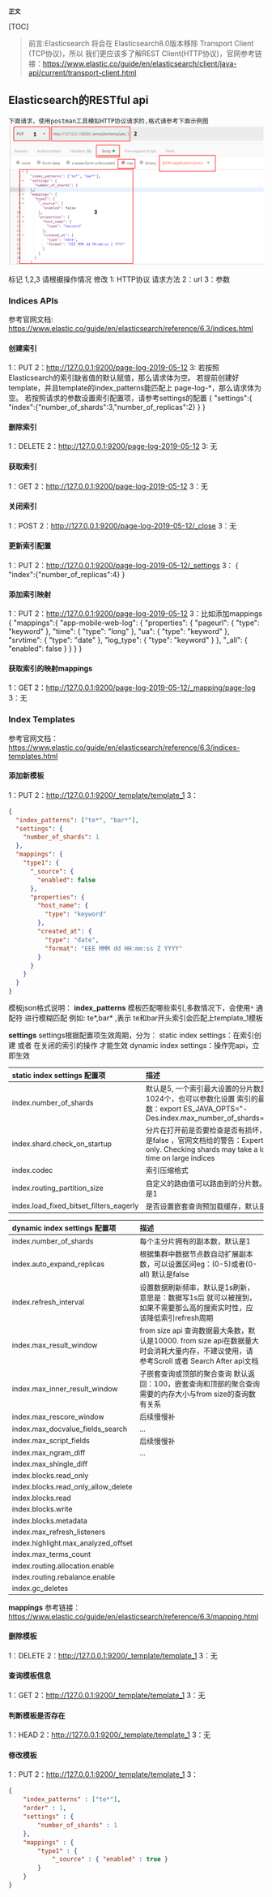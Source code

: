 **`正文`**

[TOC]

>前言:Elasticsearch 将会在 Elasticsearch8.0版本移除 Transport Client (TCP协议)，所以 我们更应该多了解REST Client(HTTP协议)，官网参考链接：https://www.elastic.co/guide/en/elasticsearch/client/java-api/current/transport-client.html

## Elasticsearch的RESTful api
`下面请求，使用postman工具模拟HTTP协议请求的,格式请参考下面示例图`
![avatar](images/postman模拟请求.png)

标记 1,2,3 请根据操作情况 修改
1: HTTP协议 请求方法
2：url
3：参数


### Indices APIs
参考官网文档: https://www.elastic.co/guide/en/elasticsearch/reference/6.3/indices.html

#### 创建索引
1：PUT
2：http://127.0.0.1:9200/page-log-2019-05-12
3:
若按照Elasticsearch的索引缺省值的默认赋值，那么请求体为空。
若提前创建好template，并且template的index_patterns能匹配上 page-log-*，那么请求体为空。
若按照请求的参数设置索引配置项，请参考settings的配置
{
    "settings":{
        "index":{"number_of_shards":3,"number_of_replicas":2}
    }
}

#### 删除索引
1：DELETE
2：http://127.0.0.1:9200/page-log-2019-05-12
3: 无

#### 获取索引
1：GET
2：http://127.0.0.1:9200/page-log-2019-05-12
3：无

#### 关闭索引
1：POST
2：http://127.0.0.1:9200/page-log-2019-05-12/_close
3：无

#### 更新索引配置
1：PUT
2：http://127.0.0.1:9200/page-log-2019-05-12/_settings
3：
{
    "index":{"number_of_replicas":4}
}

#### 添加索引映射
1：PUT
2：http://127.0.0.1:9200/page-log-2019-05-12
3：比如添加mappings
{
    "mappings":{
        "app-mobile-web-log": {
            "properties": {
                "pageurl": {
                "type": "keyword"
                },
                "time": {
                "type": "long"
                },
                "ua": {
                "type": "keyword"
                },
                "srvtime": {
                "type": "date"
                },
                "log_type": {
                "type": "keyword"
                }
            },
            "_all": {
                "enabled": false
            }
        }
    }
}

#### 获取索引的映射mappings
1：GET
2：http://127.0.0.1:9200/page-log-2019-05-12/_mapping/page-log
3：无

### Index Templates
参考官网文档：https://www.elastic.co/guide/en/elasticsearch/reference/6.3/indices-templates.html

#### 添加新模板
1：PUT
2：http://127.0.0.1:9200/_template/template_1
3：
```json
{
  "index_patterns": ["te*", "bar*"],
  "settings": {
    "number_of_shards": 1
  },
  "mappings": {
    "type1": {
      "_source": {
        "enabled": false
      },
      "properties": {
        "host_name": {
          "type": "keyword"
        },
        "created_at": {
          "type": "date",
          "format": "EEE MMM dd HH:mm:ss Z YYYY"
        }
      }
    }
  }
}
```
模板json格式说明：
**index_patterns** 
模板匹配哪些索引,多数情况下，会使用`*` 通配符 进行模糊匹配 例如: te*,bar* ,表示 te和bar开头索引会匹配上template_1模板

**settings**
settings根据配置项生效周期，分为：
static index settings：在索引创建 或者 在关闭的索引的操作 才能生效
dynamic index settings：操作完api，立即生效

| static index settings 配置项  |    描述 |
| :-------- |:--------|
| index.number_of_shards  | 默认是5, 一个索引最大设置的分片数是1024个，也可以参数化设置 索引的最大数：export ES_JAVA_OPTS="-Des.index.max_number_of_shards=128"|
| index.shard.check_on_startup     |   分片在打开前是否要检查是否有损坏，默认是false ，官网文档给的警告：Expert only. Checking shards may take a lot of time on large indices|
| index.codec      |    索引压缩格式 |
| index.routing_partition_size      |   自定义的路由值可以路由到的分片数。默认是1 |
| index.load_fixed_bitset_filters_eagerly      |   是否设置嵌套查询预加载缓存，默认是true |

| dynamic index settings 配置项  |    描述 |
| :-------- |:--------|
| index.number_of_shards  | 每个主分片拥有的副本数，默认是1|
| index.auto_expand_replicas     |   根据集群中数据节点数自动扩展副本数，可以设置区间eg：(0-5)或者(0-all) 默认是false|
| index.refresh_interval      |    设置数据刷新频率，默认是1s刷新，意思是：数据写1s后 就可以被搜到，如果不需要那么高的搜索实时性，应该降低索引refresh周期 |
| index.max_result_window      |   from size api 查询数据最大条数，默认是10000. from size api在数据量大时会消耗大量内存，不建议使用，请参考Scroll 或者 Search After api文档 |
| index.max_inner_result_window     |   子嵌套查询或顶部的聚合查询 默认返回：100，嵌套查询和顶部的聚合查询需要的内存大小与from size的查询数有关系|
| index.max_rescore_window     |  后续慢慢补 |
| index.max_docvalue_fields_search     |  ... |
| index.max_script_fields     | 后续慢慢补  |
| index.max_ngram_diff     |  ... |
| index.max_shingle_diff     |   |
| index.blocks.read_only     |   |
| index.blocks.read_only_allow_delete     |   |
| index.blocks.read     |   |
| index.blocks.write    |   |
| index.blocks.metadata     |   |
| index.max_refresh_listeners     |   |
| index.highlight.max_analyzed_offset    |   |
| index.max_terms_count     |   |
| index.routing.allocation.enable    |   |
| index.routing.rebalance.enable    |   |
| index.gc_deletes    |   |


**mappings**
参考链接：https://www.elastic.co/guide/en/elasticsearch/reference/6.3/mapping.html

#### 删除模板
1：DELETE
2：http://127.0.0.1:9200/_template/template_1
3：无

#### 查询模板信息
1：GET
2：http://127.0.0.1:9200/_template/template_1
3：无

#### 判断模板是否存在
1：HEAD
2：http://127.0.0.1:9200/_template/template_1
3：无

#### 修改模板
1：PUT
2：http://127.0.0.1:9200/_template/template_1
3：
```json
{
    "index_patterns" : ["te*"],
    "order" : 1,
    "settings" : {
        "number_of_shards" : 1
    },
    "mappings" : {
        "type1" : {
            "_source" : { "enabled" : true }
        }
    }
}
```




